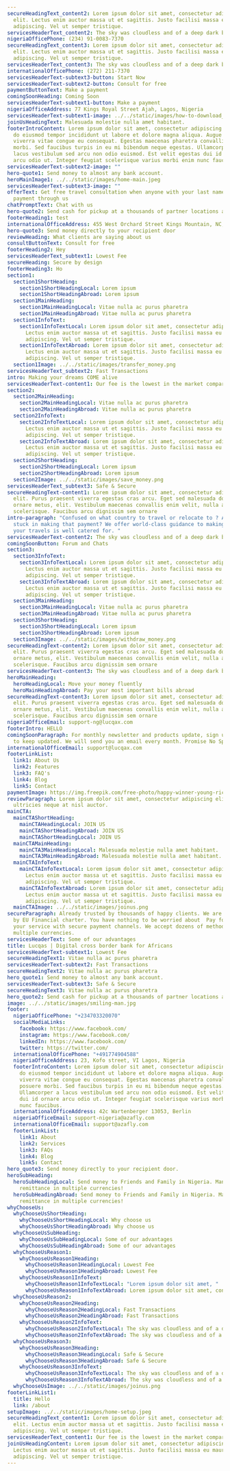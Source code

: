 ```yaml
---
secureHeadingText_content2: Lorem ipsum dolor sit amet, consectetur adipiscing
  elit. Lectus enim auctor massa ut et sagittis. Justo facilisi massa eu mauris
  adipiscing. Vel ut semper tristique.
servicesHeaderText_content2: The sky was cloudless and of a deep dark blue spectacle before.
nigeriaOfficePhone: (234) 91-0083-7370
secureHeadingText_content3: Lorem ipsum dolor sit amet, consectetur adipiscing
  elit. Lectus enim auctor massa ut et sagittis. Justo facilisi massa eu mauris
  adipiscing. Vel ut semper tristique.
servicesHeaderText_content3: The sky was cloudless and of a deep dark blue spectacle before.
internationalOfficePhone: (272) 211-7370
servicesHeaderText-subtext3-button: Start Now
servicesHeaderText-subtext2-button: Consult for free
paymentButtonText: Make a payment
comingSoonHeading: Coming Soon
servicesHeaderText-subtext1-button: Make a payment
nigeriaOfficeAddress: 77 Kings Royal Street Ajah, Lagos, Nigeria
servicesHeaderText-subtext1-image: ../../static/images/how-to-download_youtube-videos_thumb1200_4-3.jpg
joinUsHeadingText: Malesuada molestie nulla amet habitant.
footerIntroContent: Lorem ipsum dolor sit amet, consectetur adipiscing elit, sed
  do eiusmod tempor incididunt ut labore et dolore magna aliqua. Augue lacus
  viverra vitae congue eu consequat. Egestas maecenas pharetra convallis posuere
  morbi. Sed faucibus turpis in eu mi bibendum neque egestas. Ullamcorper a
  lacus vestibulum sed arcu non odio euismod. Est velit egestas dui id ornare
  arcu odio ut. Integer feugiat scelerisque varius morbi enim nunc faucibus.
servicesHeaderText-subtext2-image: ""
hero-quote1: Send money to almost any bank account.
heroMainImage1: ../../static/images/home-main.jpeg
servicesHeaderText-subtext3-image: ""
offerText: Get free travel consultation when anyone with your last name makes a
  payment through us
chatPromptText: Chat with us
hero-quote2: Send cash for pickup at a thousands of partner locations around the world
footerHeading1: test
internationalOfficeAddress: 455 West Orchard Street Kings Mountain, NC, 28097
hero-quote3: Send money directly to your recipient door
reviewHeading: What clients are saying about us
consultButtonText: Consult for free
footerHeading2: Hey
servicesHeaderText_subtext1: Lowest Fee
secureHeading: Secure by design
footerHeading3: Ho
section1:
  section1ShortHeading:
    section1ShortHeadingLocal: Lorem ipsum
    section1ShortHeadingAbroad: Lorem ipsum
  section1MainHeading:
    section1MainHeadingLocal: Vitae nulla ac purus pharetra
    section1MainHeadingAbroad: Vitae nulla ac purus pharetra
  section1InfoText:
    section1InfoTextLocal: Lorem ipsum dolor sit amet, consectetur adipiscing elit.
      Lectus enim auctor massa ut et sagittis. Justo facilisi massa eu mauris
      adipiscing. Vel ut semper tristique.
    section1InfoTextAbroad: Lorem ipsum dolor sit amet, consectetur adipiscing elit.
      Lectus enim auctor massa ut et sagittis. Justo facilisi massa eu mauris
      adipiscing. Vel ut semper tristique.
  section1Image: ../../static/images/transfer_money.png
servicesHeaderText_subtext2: Fast Transactions
intro: Making your dreams COME alive
servicesHeaderText-content1: Our fee is the lowest in the market compared to any other
section2:
  section2MainHeading:
    section2MainHeadingLocal: Vitae nulla ac purus pharetra
    section2MainHeadingAbroad: Vitae nulla ac purus pharetra
  section2InfoText:
    section2InfoTextLocal: Lorem ipsum dolor sit amet, consectetur adipiscing elit.
      Lectus enim auctor massa ut et sagittis. Justo facilisi massa eu mauris
      adipiscing. Vel ut semper tristique.
    section2InfoTextAbroad: Lorem ipsum dolor sit amet, consectetur adipiscing elit.
      Lectus enim auctor massa ut et sagittis. Justo facilisi massa eu mauris
      adipiscing. Vel ut semper tristique.
  section2ShortHeading:
    section2ShortHeadingLocal: Lorem ipsum
    section2ShortHeadingAbroad: Lorem ipsum
  section2Image: ../../static/images/save_money.png
servicesHeaderText_subtext3: Safe & Secure
secureHeadingText-content1: Lorem ipsum dolor sit amet, consectetur adipiscing
  elit. Purus praesent viverra egestas cras arcu. Eget sed malesuada dolor
  ornare metus, elit. Vestibulum maecenas convallis enim velit, nulla amet
  scelerisque. Faucibus arcu dignissim sem ornare
intro-paragraph: "Confused on what country to travel or relocate to ? Are you
  stuck in making that payment? We offer world-class guidance to making sure
  your travels is well catered for. "
servicesHeaderText-content2: The sky was cloudless and of a deep dark blue spectacle before.
comingSoonButton: Forum and Chats
section3:
  section3InfoText:
    section3InfoTextLocal: Lorem ipsum dolor sit amet, consectetur adipiscing elit.
      Lectus enim auctor massa ut et sagittis. Justo facilisi massa eu mauris
      adipiscing. Vel ut semper tristique.
    section3InfoTextAbroad: Lorem ipsum dolor sit amet, consectetur adipiscing elit.
      Lectus enim auctor massa ut et sagittis. Justo facilisi massa eu mauris
      adipiscing. Vel ut semper tristique.
  section3MainHeading:
    section3MainHeadingLocal: Vitae nulla ac purus pharetra
    section3MainHeadingAbroad: Vitae nulla ac purus pharetra
  section3ShortHeading:
    section3ShortHeadingLocal: Lorem ipsum
    section3ShortHeadingAbroad: Lorem ipsum
  section3Image: ../../static/images/withdraw_money.png
secureHeadingText-content2: Lorem ipsum dolor sit amet, consectetur adipiscing
  elit. Purus praesent viverra egestas cras arcu. Eget sed malesuada dolor
  ornare metus, elit. Vestibulum maecenas convallis enim velit, nulla amet
  scelerisque. Faucibus arcu dignissim sem ornare
servicesHeaderText-content3: The sky was cloudless and of a deep dark blue spectacle before.
heroMainHeading:
  heroHeadingLocal: Move your money fluently
  heroMainHeadingAbroad: Pay your most important bills abroad
secureHeadingText-content3: Lorem ipsum dolor sit amet, consectetur adipiscing
  elit. Purus praesent viverra egestas cras arcu. Eget sed malesuada dolor
  ornare metus, elit. Vestibulum maecenas convallis enim velit, nulla amet
  scelerisque. Faucibus arcu dignissim sem ornare
nigeriaOfficeEmail: support-ng@lucqax.com
footerIntro: HELLO
comingSoonParagraph: For monthly newsletter and products update, sign up below
  to keep updated. We will send you an email every month. Promise No Spam.
internationalOfficeEmail: support@lucqax.com
footerLinkList:
  link1: About Us
  link2: Features
  link3: FAQ's
  link4: Blog
  link5: Contact
paymentImage: https://img.freepik.com/free-photo/happy-winner-young-rich-african-american-man-casual-t-shirt-holding-money_255757-5489.jpg?size=626&ext=jpg
reviewParagraph: Lorem ipsum dolor sit amet, consectetur adipiscing elit. Sed
  ultricies neque at nisl auctor.
mainCTA:
  mainCTAShortHeading:
    mainCTAHeadingLocal: JOIN US
    mainCTAShortHeadingAbroad: JOIN US
    mainCTAShortHeadingLocal: JOIN US
  mainCTAMainHeading:
    mainCTA3MainHeadingLocal: Malesuada molestie nulla amet habitant.
    mainCTA3MainHeadingAbroad: Malesuada molestie nulla amet habitant.
  mainCTAInfoText:
    mainCTAInfoTextLocal: Lorem ipsum dolor sit amet, consectetur adipiscing elit.
      Lectus enim auctor massa ut et sagittis. Justo facilisi massa eu mauris
      adipiscing. Vel ut semper tristique.
    mainCTAInfoTextAbroad: Lorem ipsum dolor sit amet, consectetur adipiscing elit.
      Lectus enim auctor massa ut et sagittis. Justo facilisi massa eu mauris
      adipiscing. Vel ut semper tristique.
  mainCTAImage: ../../static/images/joinus.png
secureParagraph: Already trusted by thousands of happy clients. We are protected
  by EU Financial charter. You have nothing to be worried about  Pay for all
  your service with secure payment channels. We accept dozens of methods across
  multiple currencies.
servicesHeaderText: Some of our advantages
title: Lucqas | Digital cross border bank for Africans
servicesHeaderText-subtext1: Lowest Fee
secureHeadingText1: Vitae nulla ac purus pharetra
servicesHeaderText-subtext2: Fast Transactions
secureHeadingText2: Vitae nulla ac purus pharetra
hero_quote1: Send money to almost any bank account.
servicesHeaderText-subtext3: Safe & Secure
secureHeadingText3: Vitae nulla ac purus pharetra
hero_quote2: Send cash for pickup at a thousands of partner locations around the world.
image: ../../static/images/smiling-man.jpg
footer:
  nigeriaOfficePhone: "+234703320070"
  socialMediaLinks:
    facebook: https://www.facebook.com/
    instagram: https://www.facebook.com/
    linkedIn: https://www.facebook.com/
    twitter: https://twitter.com/
  internationalOfficePhone: "+491774904588"
  nigeriaOfficeAddress: 23, Kofo street, VI Lagos, Nigeria
  footerIntroContent: Lorem ipsum dolor sit amet, consectetur adipiscing elit, sed
    do eiusmod tempor incididunt ut labore et dolore magna aliqua. Augue lacus
    viverra vitae congue eu consequat. Egestas maecenas pharetra convallis
    posuere morbi. Sed faucibus turpis in eu mi bibendum neque egestas.
    Ullamcorper a lacus vestibulum sed arcu non odio euismod. Est velit egestas
    dui id ornare arcu odio ut. Integer feugiat scelerisque varius morbi enim
    nunc faucibus.
  internationalOfficeAddress: 42c Wartenberger 13053, Berlin
  nigeriaOfficeEmail: support-nigeria@azafly.com
  internationalOfficeEmail: support@azafly.com
  footerLinkList:
    link1: About
    link2: Services
    link3: FAQs
    link4: Blog
    link5: Contact
hero_quote3: Send money directly to your recipient door.
heroSubHeading:
  heroSubHeadingLocal: Send money to Friends and Family in Nigeria. Manage your
    remittance in multiple currencies!
  heroSubHeadingAbroad: Send money to Friends and Family in Nigeria. Manage your
    remittance in multiple currencies!
whyChooseUs:
  whyChooseUsShortHeading:
    whyChooseUsShortHeadingLocal: Why choose us
    whyChooseUsShortHeadingAbroad: Why choose us
  whyChooseUsSubHeading:
    whyChooseUsSubHeadingLocal: Some of our advantages
    whyChooseUsSubHeadingAbroad: Some of our advantages
  whyChooseUsReason1:
    whyChooseUsReason1Heading:
      whyChooseUsReason1HeadingLocal: Lowest Fee
      whyChooseUsReason1HeadingAbroad: Lowest Fee
    whyChooseUsReason1InfoText:
      whyChooseUsReason1InfoTextLocal: "Lorem ipsum dolor sit amet, "
      whyChooseUsReason1InfoTextAbroad: Lorem ipsum dolor sit amet, consectetur adipiscing elit.
  whyChooseUsReason2:
    whyChooseUsReason2Heading:
      whyChooseUsReason2HeadingLocal: Fast Transactions
      whyChooseUsReason2HeadingAbroad: Fast Transactions
    whyChooseUsReason2InfoText:
      whyChooseUsReason2InfoTextLocal: The sky was cloudless and of a deep dark blue spectacle before.
      whyChooseUsReason2InfoTextAbroad: The sky was cloudless and of a deep dark blue spectacle before.
  whyChooseUsReason3:
    whyChooseUsReason3Heading:
      whyChooseUsReason3HeadingLocal: Safe & Secure
      whyChooseUsReason3HeadingAbroad: Safe & Secure
    whyChooseUsReason3InfoText:
      whyChooseUsReason3InfoTextLocal: The sky was cloudless and of a deep dark blue spectacle before.
      whyChooseUsReason3InfoTextAbroad: The sky was cloudless and of a deep dark blue spectacle before.
  whyChooseUsImage: ../../static/images/joinus.png
footerLinkList1:
  title: Hello
  link: /about
setupImage: ../../static/images/home-setup.jpeg
secureHeadingText_content1: Lorem ipsum dolor sit amet, consectetur adipiscing
  elit. Lectus enim auctor massa ut et sagittis. Justo facilisi massa eu mauris
  adipiscing. Vel ut semper tristique.
servicesHeaderText_content1: Our fee is the lowest in the market compared to any other
joinUsHeadingContent: Lorem ipsum dolor sit amet, consectetur adipiscing elit.
  Lectus enim auctor massa ut et sagittis. Justo facilisi massa eu mauris
  adipiscing. Vel ut semper tristique.
---
```

